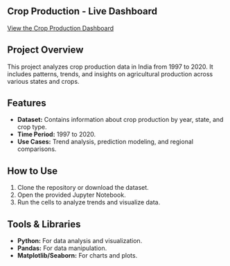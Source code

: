 ## Crop Production - Live Dashboard
[View the Crop Production Dashboard](https://public.tableau.com/app/profile/darshana.b8538/viz/CropProductionAnalysis_17334398919360/CropProductionDashboard)

## Project Overview
This project analyzes crop production data in India from 1997 to 2020. It includes patterns, trends, and insights on agricultural production across various states and crops.

## Features
- **Dataset:** Contains information about crop production by year, state, and crop type.
- **Time Period:** 1997 to 2020.
- **Use Cases:** Trend analysis, prediction modeling, and regional comparisons.

## How to Use
1. Clone the repository or download the dataset.
2. Open the provided Jupyter Notebook.
3. Run the cells to analyze trends and visualize data.

## Tools & Libraries
- **Python:** For data analysis and visualization.
- **Pandas:** For data manipulation.
- **Matplotlib/Seaborn:** For charts and plots.
